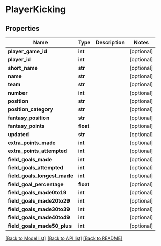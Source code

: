 # PlayerKicking

## Properties
Name | Type | Description | Notes
------------ | ------------- | ------------- | -------------
**player_game_id** | **int** |  | [optional] 
**player_id** | **int** |  | [optional] 
**short_name** | **str** |  | [optional] 
**name** | **str** |  | [optional] 
**team** | **str** |  | [optional] 
**number** | **int** |  | [optional] 
**position** | **str** |  | [optional] 
**position_category** | **str** |  | [optional] 
**fantasy_position** | **str** |  | [optional] 
**fantasy_points** | **float** |  | [optional] 
**updated** | **str** |  | [optional] 
**extra_points_made** | **int** |  | [optional] 
**extra_points_attempted** | **int** |  | [optional] 
**field_goals_made** | **int** |  | [optional] 
**field_goals_attempted** | **int** |  | [optional] 
**field_goals_longest_made** | **int** |  | [optional] 
**field_goal_percentage** | **float** |  | [optional] 
**field_goals_made0to19** | **int** |  | [optional] 
**field_goals_made20to29** | **int** |  | [optional] 
**field_goals_made30to39** | **int** |  | [optional] 
**field_goals_made40to49** | **int** |  | [optional] 
**field_goals_made50_plus** | **int** |  | [optional] 

[[Back to Model list]](../README.md#documentation-for-models) [[Back to API list]](../README.md#documentation-for-api-endpoints) [[Back to README]](../README.md)


